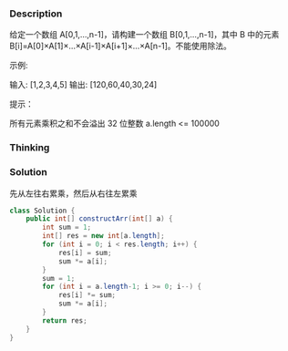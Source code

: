 ### Description

给定一个数组 A[0,1,…,n-1]，请构建一个数组 B[0,1,…,n-1]，其中 B 中的元素 B[i]=A[0]×A[1]×…×A[i-1]×A[i+1]×…×A[n-1]。不能使用除法。

 

示例:

输入: [1,2,3,4,5]
输出: [120,60,40,30,24]


提示：

所有元素乘积之和不会溢出 32 位整数
a.length <= 100000

### Thinking



### Solution

先从左往右累乘，然后从右往左累乘

```java
class Solution {
    public int[] constructArr(int[] a) {
        int sum = 1;
        int[] res = new int[a.length];
        for (int i = 0; i < res.length; i++) {
            res[i] = sum;
            sum *= a[i];
        }
        sum = 1;
        for (int i = a.length-1; i >= 0; i--) {
            res[i] *= sum;
            sum *= a[i];
        }
        return res;
    }
}
```